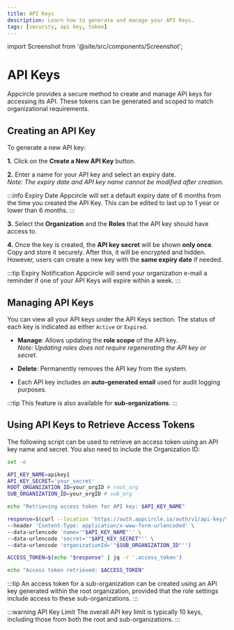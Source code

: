 ```yaml
---
title: API Keys
description: Learn how to generate and manage your API Keys.
tags: [security, api key, token]
---
```


import Screenshot from '@site/src/components/Screenshot';

# API Keys

Appcircle provides a secure method to create and manage API keys for accessing its API. These tokens can be generated and scoped to match organizational requirements.

## Creating an API Key

To generate a new API key:

**1.** Click on the **Create a New API Key** button.

<Screenshot url='https://cdn.appcircle.io/docs/assets/BE6601-api4.png' />

**2.** Enter a name for your API key and select an expiry date.  
*Note: The expiry date and API key name cannot be modified after creation.*

:::info Expiry Date
Appcircle will set a default expiry date of 6 months from the time you created the API Key. This can be edited to last up to 1 year or lower than 6 months.
:::

<Screenshot url='https://cdn.appcircle.io/docs/assets/BE6601-api1.png' />

**3.** Select the **Organization** and the **Roles** that the API key should have access to.

<Screenshot url='https://cdn.appcircle.io/docs/assets/BE6601-api2.png' />

**4.** Once the key is created, the **API key secret** will be shown **only once**. Copy and store it securely. After this, it will be encrypted and hidden. However, users can create a new key with the **same expiry date** if needed.

<Screenshot url='https://cdn.appcircle.io/docs/assets/BE6601-api3.png' />

:::tip Expiry Notification
Appcircle will send your organization e-mail a reminder if one of your API Keys will expire within a week.
:::

## Managing API Keys

You can view all your API keys under the API Keys section. The status of each key is indicated as either `Active` or `Expired`.

- **Manage**: Allows updating the **role scope** of the API key.  
  *Note: Updating roles does not require regenerating the API key or secret.*

- **Delete**: Permanently removes the API key from the system.

<Screenshot url='https://cdn.appcircle.io/docs/assets/BE6601-api4.png' />

- Each API key includes an **auto-generated email** used for audit logging purposes.

:::tip 
This feature is also available for **sub-organizations**.
:::

## Using API Keys to Retrieve Access Tokens

The following script can be used to retrieve an access token using an API key name and secret. You also need to include the Organization ID:

```bash
set -e

API_KEY_NAME=apikey1
API_KEY_SECRET='your_secret'
ROOT_ORGANIZATION_ID=your_orgID # root_org
SUB_ORGANIZATION_ID=your_orgID # sub_org

echo "Retrieving access token for API key: $API_KEY_NAME"

response=$(curl --location 'https://auth.appcircle.io/auth/v1/api-key/token' \
--header 'Content-Type: application/x-www-form-urlencoded' \
--data-urlencode 'name='"$API_KEY_NAME"'' \
--data-urlencode 'secret='"$API_KEY_SECRET"'' \
--data-urlencode 'organizationId='"$SUB_ORGANIZATION_ID"'')

ACCESS_TOKEN=$(echo "$response" | jq -r '.access_token')

echo "Access token retrieved: $ACCESS_TOKEN"
```

:::tip
An access token for a sub-organization can be created using an API key generated within the root organization, provided that the role settings include access to these sub-organizations.
:::

:::warning API Key Limit
The overall API key limit is typically 10 keys, including those from both the root and sub-organizations.
:::